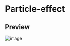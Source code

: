 # Particle-effect

## Preview
![image](https://user-images.githubusercontent.com/91176720/146783164-21fcbbe2-2427-444f-8052-f0edf41c084b.png)
